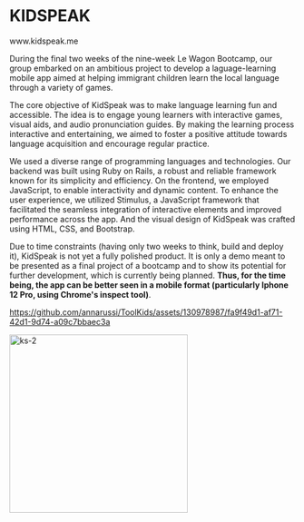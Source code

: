 <h1>KIDSPEAK</h1>
www.kidspeak.me

During the final two weeks of the nine-week Le Wagon Bootcamp, our group embarked on an ambitious project to develop a laguage-learning mobile app aimed at helping immigrant children learn the local language through a variety of games.

The core objective of KidSpeak was to make language learning fun and accessible. The idea is to engage young learners with
interactive games, visual aids, and audio pronunciation guides. By making the learning process interactive and entertaining, we aimed to foster a positive attitude towards language acquisition and encourage regular practice.

We used a diverse range of programming languages and technologies. Our backend was built using Ruby on Rails, a robust and reliable framework known for its simplicity and efficiency. On the frontend, we employed JavaScript, to enable interactivity and dynamic content. To enhance the user experience, we utilized Stimulus, a JavaScript framework that facilitated the seamless integration of interactive elements and improved performance across the app. And the visual design of KidSpeak was crafted using HTML, CSS, and Bootstrap.

Due to time constraints (having only two weeks to think, build and deploy it), KidSpeak is not yet a fully polished product. It is only a demo meant to be presented as a final project of a bootcamp and to show its potential for further development, which is currently being planned. **Thus, for the time being, the app can be better seen in a mobile format (particularly Iphone 12 Pro, using Chrome's inspect tool)**.

https://github.com/annarussi/ToolKids/assets/130978987/fa9f49d1-af71-42d1-9d74-a09c7bbaec3a

<img width="314" alt="ks-2" src="https://github.com/annarussi/ToolKids/assets/130978987/33675957-c225-4da5-bb98-75c207d3613f">


